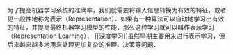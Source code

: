 为了提高机器学习系统的准确率，我们就需要将输入信息转换为有效的特征，或者更一般性地称为表示（Representation）．如果有一种算法可以自动地学习出有效的特征，并提高最终机器学习模型的性能，那么这种学习就可以叫作表示学习（Representation Learning）．
[[深度学习]]虽然早期主要用来进行表示学习，但后来越来越多地用来处理更加复杂的推理、决策等问题．